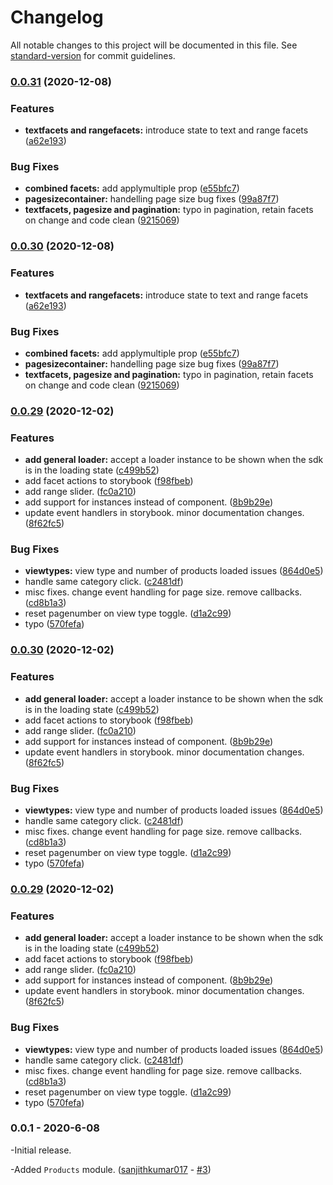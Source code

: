 # Changelog

All notable changes to this project will be documented in this file. See [standard-version](https://github.com/conventional-changelog/standard-version) for commit guidelines.

### [0.0.31](https://github.com/unbxd/react-search-JS-SDK/compare/v0.0.29...v0.0.31) (2020-12-08)


### Features

* **textfacets and rangefacets:** introduce state to text and range facets ([a62e193](https://github.com/unbxd/react-search-JS-SDK/commit/a62e1939383e722190f0f22ba1d10cf82ab98991))


### Bug Fixes

* **combined facets:** add applymultiple prop ([e55bfc7](https://github.com/unbxd/react-search-JS-SDK/commit/e55bfc7170cce8ff1fa894de3b0ede334bb13471))
* **pagesizecontainer:** handelling page size bug fixes ([99a87f7](https://github.com/unbxd/react-search-JS-SDK/commit/99a87f7df61ef6e8e14fac54401f2c3f585a699d))
* **textfacets, pagesize and pagination:** typo in pagination, retain facets on change and code clean ([9215069](https://github.com/unbxd/react-search-JS-SDK/commit/92150696cb9a038a7f20d7acd13a1eb11c069af9))

### [0.0.30](https://github.com/unbxd/react-search-JS-SDK/compare/v0.0.29...v0.0.30) (2020-12-08)


### Features

* **textfacets and rangefacets:** introduce state to text and range facets ([a62e193](https://github.com/unbxd/react-search-JS-SDK/commit/a62e1939383e722190f0f22ba1d10cf82ab98991))


### Bug Fixes

* **combined facets:** add applymultiple prop ([e55bfc7](https://github.com/unbxd/react-search-JS-SDK/commit/e55bfc7170cce8ff1fa894de3b0ede334bb13471))
* **pagesizecontainer:** handelling page size bug fixes ([99a87f7](https://github.com/unbxd/react-search-JS-SDK/commit/99a87f7df61ef6e8e14fac54401f2c3f585a699d))
* **textfacets, pagesize and pagination:** typo in pagination, retain facets on change and code clean ([9215069](https://github.com/unbxd/react-search-JS-SDK/commit/92150696cb9a038a7f20d7acd13a1eb11c069af9))

### [0.0.29](https://github.com/unbxd/react-search-JS-SDK/compare/v0.0.17...v0.0.29) (2020-12-02)


### Features

* **add general loader:** accept a loader instance to be shown when the sdk is in the loading state ([c499b52](https://github.com/unbxd/react-search-JS-SDK/commit/c499b520dfdffc8f7ebb8de5158ce7521abe0b31))
* add facet actions to storybook ([f98fbeb](https://github.com/unbxd/react-search-JS-SDK/commit/f98fbeb6be0bf06d2dbe06ad50258357ae211e97))
* add range slider. ([fc0a210](https://github.com/unbxd/react-search-JS-SDK/commit/fc0a2104d47839282c5d4b6ed4c4174272ff3315))
* add support for instances instead of component. ([8b9b29e](https://github.com/unbxd/react-search-JS-SDK/commit/8b9b29e4b9f68954c29a7ac7374f078b854f45a7))
* update event handlers in storybook. minor documentation changes. ([8f62fc5](https://github.com/unbxd/react-search-JS-SDK/commit/8f62fc5164e61fa67f492b069bd341c39f753233))


### Bug Fixes

* **viewtypes:** view type and number of products loaded issues ([864d0e5](https://github.com/unbxd/react-search-JS-SDK/commit/864d0e597db83bdb57da5a02d71d87637b42e08d))
* handle same category click. ([c2481df](https://github.com/unbxd/react-search-JS-SDK/commit/c2481df58e19bcbb3245d420f28e257e0bd95116))
* misc fixes. change event handling for page size. remove callbacks. ([cd8b1a3](https://github.com/unbxd/react-search-JS-SDK/commit/cd8b1a3206951e20a44a78cb3b078ba25bf16dcb))
* reset pagenumber on view type toggle. ([d1a2c99](https://github.com/unbxd/react-search-JS-SDK/commit/d1a2c996ac1d6ed30bd3e33a1e30880d2e880a80))
* typo ([570fefa](https://github.com/unbxd/react-search-JS-SDK/commit/570fefaa4c1d1ecbfb080565d4cbbcb40244dd51))

### [0.0.30](https://github.com/unbxd/react-search-JS-SDK/compare/v0.0.17...v0.0.30) (2020-12-02)


### Features

* **add general loader:** accept a loader instance to be shown when the sdk is in the loading state ([c499b52](https://github.com/unbxd/react-search-JS-SDK/commit/c499b520dfdffc8f7ebb8de5158ce7521abe0b31))
* add facet actions to storybook ([f98fbeb](https://github.com/unbxd/react-search-JS-SDK/commit/f98fbeb6be0bf06d2dbe06ad50258357ae211e97))
* add range slider. ([fc0a210](https://github.com/unbxd/react-search-JS-SDK/commit/fc0a2104d47839282c5d4b6ed4c4174272ff3315))
* add support for instances instead of component. ([8b9b29e](https://github.com/unbxd/react-search-JS-SDK/commit/8b9b29e4b9f68954c29a7ac7374f078b854f45a7))
* update event handlers in storybook. minor documentation changes. ([8f62fc5](https://github.com/unbxd/react-search-JS-SDK/commit/8f62fc5164e61fa67f492b069bd341c39f753233))


### Bug Fixes

* **viewtypes:** view type and number of products loaded issues ([864d0e5](https://github.com/unbxd/react-search-JS-SDK/commit/864d0e597db83bdb57da5a02d71d87637b42e08d))
* handle same category click. ([c2481df](https://github.com/unbxd/react-search-JS-SDK/commit/c2481df58e19bcbb3245d420f28e257e0bd95116))
* misc fixes. change event handling for page size. remove callbacks. ([cd8b1a3](https://github.com/unbxd/react-search-JS-SDK/commit/cd8b1a3206951e20a44a78cb3b078ba25bf16dcb))
* reset pagenumber on view type toggle. ([d1a2c99](https://github.com/unbxd/react-search-JS-SDK/commit/d1a2c996ac1d6ed30bd3e33a1e30880d2e880a80))
* typo ([570fefa](https://github.com/unbxd/react-search-JS-SDK/commit/570fefaa4c1d1ecbfb080565d4cbbcb40244dd51))

### [0.0.29](https://github.com/unbxd/react-search-JS-SDK/compare/v0.0.17...v0.0.29) (2020-12-02)


### Features

* **add general loader:** accept a loader instance to be shown when the sdk is in the loading state ([c499b52](https://github.com/unbxd/react-search-JS-SDK/commit/c499b520dfdffc8f7ebb8de5158ce7521abe0b31))
* add facet actions to storybook ([f98fbeb](https://github.com/unbxd/react-search-JS-SDK/commit/f98fbeb6be0bf06d2dbe06ad50258357ae211e97))
* add range slider. ([fc0a210](https://github.com/unbxd/react-search-JS-SDK/commit/fc0a2104d47839282c5d4b6ed4c4174272ff3315))
* add support for instances instead of component. ([8b9b29e](https://github.com/unbxd/react-search-JS-SDK/commit/8b9b29e4b9f68954c29a7ac7374f078b854f45a7))
* update event handlers in storybook. minor documentation changes. ([8f62fc5](https://github.com/unbxd/react-search-JS-SDK/commit/8f62fc5164e61fa67f492b069bd341c39f753233))


### Bug Fixes

* **viewtypes:** view type and number of products loaded issues ([864d0e5](https://github.com/unbxd/react-search-JS-SDK/commit/864d0e597db83bdb57da5a02d71d87637b42e08d))
* handle same category click. ([c2481df](https://github.com/unbxd/react-search-JS-SDK/commit/c2481df58e19bcbb3245d420f28e257e0bd95116))
* misc fixes. change event handling for page size. remove callbacks. ([cd8b1a3](https://github.com/unbxd/react-search-JS-SDK/commit/cd8b1a3206951e20a44a78cb3b078ba25bf16dcb))
* reset pagenumber on view type toggle. ([d1a2c99](https://github.com/unbxd/react-search-JS-SDK/commit/d1a2c996ac1d6ed30bd3e33a1e30880d2e880a80))
* typo ([570fefa](https://github.com/unbxd/react-search-JS-SDK/commit/570fefaa4c1d1ecbfb080565d4cbbcb40244dd51))

### 0.0.1 - 2020-6-08

-Initial release.

-Added `Products` module. ([sanjithkumar017](https://github.com/sanjithkumar017/) - [#3](https://github.com/unbxd/react-search-JS-SDK/pull/3))
